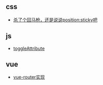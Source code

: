 ## css

* [杀了个回马枪，还是说说position:sticky吧](https://www.zhangxinxu.com/wordpress/2018/12/css-position-sticky/)

## js

* [toggleAttribute](https://developer.mozilla.org/zh-CN/docs/Web/API/Element/toggleAttribute)


## vue
* [vue-router实现](https://www.jianshu.com/p/9a4a25d526e9?utm_campaign=maleskine&utm_content=note&utm_medium=seo_notes&utm_source=recommendation)
